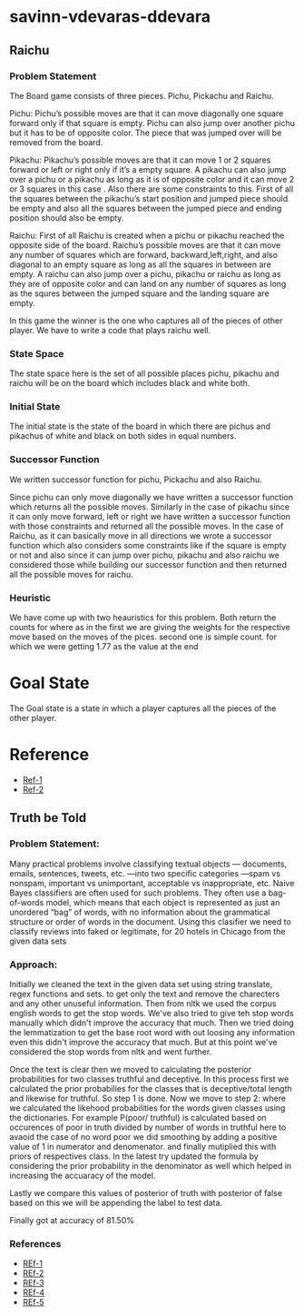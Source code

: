 # savinn-vdevaras-ddevara

## Raichu

### Problem Statement
The Board game consists of three pieces. Pichu, Pickachu and Raichu.

Pichu: Pichu’s possible moves are that it can move diagonally one square forward only if that square is empty. Pichu can also jump over another pichu but it has to be of opposite color. The piece that was jumped over will be removed from the board.

Pikachu: Pikachu’s possible moves are that it can move 1 or 2 squares forward or left or right only if it’s a empty square. A pikachu can also jump over a pichu or a pikachu as long as it is of opposite color and it can move 2 or 3 squares in this case . Also there are some constraints to this. First of all the squares between the pikachu’s start position and jumped piece should be empty and also all the squares between the jumped piece and ending position should also be empty.

Raichu: First of all Raichu is created when a pichu or pikachu reached the opposite side of the board. Raichu’s possible moves are that it can move any number of squares which are forward, backward,left,right, and also diagonal to an empty square as long as all the squares in between are empty. A raichu can also jump over a pichu, pikachu or raichu as long as they are of opposite color and can land on any number of squares as long as the squres between the jumped square and the landing square are empty.

In this game the winner is the one who captures all of the pieces of other player. We have to write a code that plays raichu well.

### State Space
The state space here is the set of all possible places pichu, pikachu and raichu will be on the board which includes black and white both. 

### Initial State
The initial state is the state of the board in which there are pichus and pikachus of white and black on both sides in equal numbers.

### Successor Function
We written successor function for pichu, Pickachu and also Raichu.

Since pichu can only move diagonally we have written a successor function which returns all the possible moves. Similarly in the case of pikachu since it can only move forward, left or right we have written a successor function with those constraints and returned all the possible moves. In the case of Raichu, as it can basically move in all directions we wrote a successor function which also considers some constraints like if the square is empty or not and also since it can  jump over pichu, pikachu and also raichu we considered those while building our successor function and then returned all the possible moves for raichu.

### Heuristic

We have come up with two heauristics for this problem. Both return the counts for where as in the first we are giving the weights for the respective move based on the moves of the pices. second one is simple count. for which we were getting 1.77 as the value at the end

# Goal State
The Goal state is a state in which a player captures all the pieces of the other player.

# Reference 

* [Ref-1](https://stackoverflow.com/questions/33644353/better-heuristic-function-for-a-game-ai-minimax)
* [Ref-2](https://github.com/njmarko/alpha-beta-pruning-minmax-checkers)

## Truth be Told

### Problem Statement: 
Many practical problems involve classifying textual objects — documents, emails, sentences, tweets, etc. —into two specific categories —spam vs nonspam, important vs unimportant, acceptable vs inappropriate, etc. Naive Bayes classifiers are often used for such problems. They often use a bag-of-words model, which means that each object is represented as just an unordered “bag” of words, with no information about the grammatical structure or order of words in the document. Using this clasifier we need to classify reviews into faked or legitimate, for 20 hotels in Chicago from the given data sets

### Approach: 

Initially we cleaned the text in the given data set using string translate, regex functions and sets. to get only the text and remove the charecters and any other unuseful information. Then from nltk we used the corpus english words to get the stop words. We've also tried to give teh stop words manually which didn't improve the accuracy that much. Then we tried doing the lemmatization to get the base root word with out loosing any information even this didn't improve the accuracy that much. But at this point we've considered the stop words from nltk and went further.

Once the text is clear then we moved to calculating the posterior probabilities for two classes truthful and deceptive. In this process first we calculated the prior probabilies for the classes that is deceptive/total length and likewise for truthful. So step 1 is done. Now we move to step 2: where we calculated the likehood probabilities for the words given classes using the dictionaries. For example P(poor/ truthful) is calculated based on occurences of poor in truth divided by number of words in truthful here to avaoid the case of no word poor we did smoothing by adding a positive value of 1 in numerator and denomenator. and finally mutiplied this with priors of respectives class. In the latest try updated the formula by considering the prior probability in the denominator as well which helped in increasing the accuaracy of the model.


Lastly we compare this values of posterior of truth with posterior of false based on this we will be appending the label to test data.

Finally got at accuracy of 81.50%

### References

* [REf-1](https://jaimin-ml2001.medium.com/stemming-lemmatization-stopwords-and-n-grams-in-nlp-96f8e8b6aa6f)
* [REf-2](https://monkeylearn.com/blog/practical-explanation-naive-bayes-classifier/)
* [REf-3](https://medium.com/@rangavamsi5/na%C3%AFve-bayes-algorithm-implementation-from-scratch-in-python-7b2cc39268b9)
* [REf-4](https://leasetruk.medium.com/naive-bayes-classifier-with-examples-7b541f9ffedf)
* [REf-5](https://machinelearningmastery.com/naive-bayes-classifier-scratch-python/)


